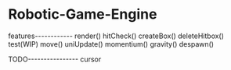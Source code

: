 # Robotic-Game-Engine
features------------
render()
hitCheck()
createBox()
deleteHitbox()
test(WIP)
move()
uniUpdate()
momentium()
gravity()
despawn()

TODO----------------
cursor
